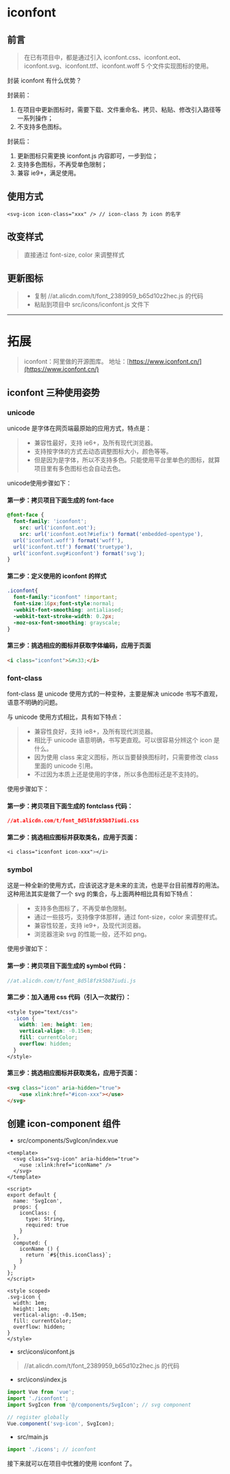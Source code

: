 # iconfont

## 前言


> 在已有项目中，都是通过引入 iconfont.css、iconfont.eot、iconfont.svg、iconfont.ttf、iconfont.woff 5 个文件实现图标的使用。



封装 iconfont 有什么优势？


封装前：

1. 在项目中更新图标时，需要下载、文件重命名、拷贝、粘贴、修改引入路径等一系列操作；
1. 不支持多色图标。



封装后：

1. 更新图标只需更换 iconfont.js 内容即可，一步到位；
1. 支持多色图标，不再受单色限制；
1. 兼容 ie9+，满足使用。



## 使用方式
```vue
<svg-icon icon-class="xxx" /> // icon-class 为 icon 的名字
```


## 改变样式
> 直接通过 font-size, color 来调整样式



## 更新图标
> - 复制 //at.alicdn.com/t/font_2389959_b65d10z2hec.js 的代码
> - 粘贴到项目中 src/icons/iconfont.js 文件下




---

# 拓展


> iconfont：阿里做的开源图库。
> 地址：[https://www.iconfont.cn/](https://www.iconfont.cn/)



## iconfont 三种使用姿势


### unicode


unicode 是字体在网页端最原始的应用方式，特点是：
> - 兼容性最好，支持 ie6+，及所有现代浏览器。
> - 支持按字体的方式去动态调整图标大小，颜色等等。
> - 但是因为是字体，所以不支持多色。只能使用平台里单色的图标，就算项目里有多色图标也会自动去色。



unicode使用步骤如下：

#### 第一步：拷贝项目下面生成的 font-face
```css
@font-face {
  font-family: 'iconfont';
	src: url('iconfont.eot');
	src: url('iconfont.eot?#iefix') format('embedded-opentype'),
  url('iconfont.woff') format('woff'),
  url('iconfont.ttf') format('truetype'),
  url('iconfont.svg#iconfont') format('svg');
}
```


#### 第二步：定义使用的 iconfont 的样式


```css
.iconfont{
  font-family:"iconfont" !important;
  font-size:16px;font-style:normal;
  -webkit-font-smoothing: antialiased;
  -webkit-text-stroke-width: 0.2px;
  -moz-osx-font-smoothing: grayscale;
}
```


#### 第三步：挑选相应的图标并获取字体编码，应用于页面
```html
<i class="iconfont">&#x33;</i>
```


### font-class


font-class 是 unicode 使用方式的一种变种，主要是解决 unicode 书写不直观，语意不明确的问题。


与 unicode 使用方式相比，具有如下特点：
> - 兼容性良好，支持 ie8+，及所有现代浏览器。
> - 相比于 unicode 语意明确，书写更直观。可以很容易分辨这个 icon 是什么。
> - 因为使用 class 来定义图标，所以当要替换图标时，只需要修改 class 里面的 unicode 引用。
> - 不过因为本质上还是使用的字体，所以多色图标还是不支持的。



使用步骤如下：


#### 第一步：拷贝项目下面生成的 fontclass 代码：
```css
//at.alicdn.com/t/font_8d5l8fzk5b87iudi.css
```


#### 第二步：挑选相应图标并获取类名，应用于页面：
```css
<i class="iconfont icon-xxx"></i>
```


### symbol


这是一种全新的使用方式，应该说这才是未来的主流，也是平台目前推荐的用法。这种用法其实是做了一个 svg 的集合，与上面两种相比具有如下特点：
> - 支持多色图标了，不再受单色限制。
> - 通过一些技巧，支持像字体那样，通过 font-size，color 来调整样式。
> - 兼容性较差，支持 ie9+，及现代浏览器。
> - 浏览器渲染 svg 的性能一般，还不如 png。



使用步骤如下：


#### 第一步：拷贝项目下面生成的 symbol 代码：
```javascript
//at.alicdn.com/t/font_8d5l8fzk5b87iudi.js
```


#### 第二步：加入通用 css 代码（引入一次就行）：
```css
<style type="text/css">
  .icon {
    width: 1em; height: 1em;
    vertical-align: -0.15em;
    fill: currentColor;
    overflow: hidden;
  }
</style>
```


#### 第三步：挑选相应图标并获取类名，应用于页面：
```html
<svg class="icon" aria-hidden="true">
	<use xlink:href="#icon-xxx"></use>
</svg>
```


## 创建 icon-component 组件


- src/components/SvgIcon/index.vue
```vue
<template>
  <svg class="svg-icon" aria-hidden="true">
    <use :xlink:href="iconName" />
  </svg>
</template>

<script>
export default {
  name: 'SvgIcon',
  props: {
    iconClass: {
      type: String,
      required: true
    }
  },
  computed: {
    iconName () {
      return `#${this.iconClass}`;
    }
  }
};
</script>

<style scoped>
.svg-icon {
  width: 1em;
  height: 1em;
  vertical-align: -0.15em;
  fill: currentColor;
  overflow: hidden;
}
</style>
```


- src\icons\iconfont.js
> //at.alicdn.com/t/font_2389959_b65d10z2hec.js 的代码




- src\icons\index.js
```javascript
import Vue from 'vue';
import './iconfont';
import SvgIcon from '@/components/SvgIcon'; // svg component

// register globally
Vue.component('svg-icon', SvgIcon);
```


- src/main.js
```javascript
import './icons'; // iconfont
```


接下来就可以在项目中优雅的使用 iconfont 了。
